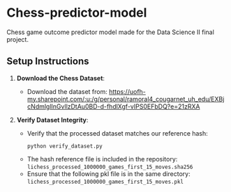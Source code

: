 # Chess-predictor-model
Chess game outcome predictor model made for the Data Science II final project.

## Setup Instructions

1. **Download the Chess Dataset**:
   - Download the dataset from: https://uofh-my.sharepoint.com/:u:/g/personal/ramoral4_cougarnet_uh_edu/EXBjcNdmlglInGvllzDtAu0BD-d-fhdlXgf-vIPS0EFbDQ?e=21zRXA 


3. **Verify Dataset Integrity**:
   - Verify that the processed dataset matches our reference hash:
     ```
     python verify_dataset.py
     ```
   - The hash reference file is included in the repository: `lichess_processed_1000000_games_first_15_moves.sha256`
   - Ensure that the following pkl file is in the same directory:
   `lichess_processed_1000000_games_first_15_moves.pkl`